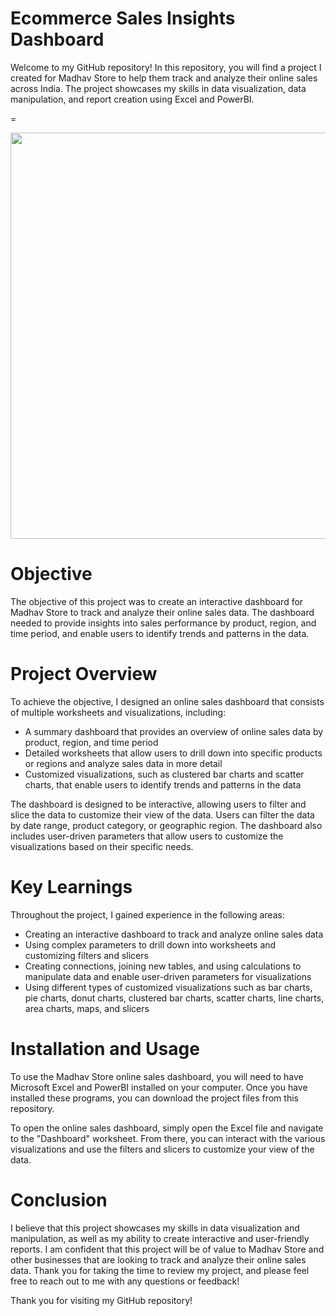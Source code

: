 # Ecommerce Sales Insights Dashboard

Welcome to my GitHub repository! In this repository, you will find a project I created for Madhav Store to help them track and analyze their online sales across India. The project showcases my skills in data visualization, data manipulation, and report creation using Excel and PowerBI.

=

<p align="center">
  <img width="650" src="https://user-images.githubusercontent.com/125198239/227038312-1db37c4e-b0f6-4675-b2ce-67a24c7876ad.png">
</p>


# Objective
The objective of this project was to create an interactive dashboard for Madhav Store to track and analyze their online sales data. The dashboard needed to provide insights into sales performance by product, region, and time period, and enable users to identify trends and patterns in the data.

# Project Overview
To achieve the objective, I designed an online sales dashboard that consists of multiple worksheets and visualizations, including:

- A summary dashboard that provides an overview of online sales data by product, region, and time period
- Detailed worksheets that allow users to drill down into specific products or regions and analyze sales data in more detail
- Customized visualizations, such as clustered bar charts and scatter charts, that enable users to identify trends and patterns in the data

The dashboard is designed to be interactive, allowing users to filter and slice the data to customize their view of the data. Users can filter the data by date range, product category, or geographic region. The dashboard also includes user-driven parameters that allow users to customize the visualizations based on their specific needs.

# Key Learnings
Throughout the project, I gained experience in the following areas:

- Creating an interactive dashboard to track and analyze online sales data
- Using complex parameters to drill down into worksheets and customizing filters and slicers
- Creating connections, joining new tables, and using calculations to manipulate data and enable user-driven parameters for visualizations
- Using different types of customized visualizations such as bar charts, pie charts, donut charts, clustered bar charts, scatter charts, line charts, area charts, maps, and slicers

# Installation and Usage
To use the Madhav Store online sales dashboard, you will need to have Microsoft Excel and PowerBI installed on your computer. Once you have installed these programs, you can download the project files from this repository.

To open the online sales dashboard, simply open the Excel file and navigate to the "Dashboard" worksheet. From there, you can interact with the various visualizations and use the filters and slicers to customize your view of the data.

# Conclusion

I believe that this project showcases my skills in data visualization and manipulation, as well as my ability to create interactive and user-friendly reports. I am confident that this project will be of value to Madhav Store and other businesses that are looking to track and analyze their online sales data. Thank you for taking the time to review my project, and please feel free to reach out to me with any questions or feedback!

Thank you for visiting my GitHub repository!
